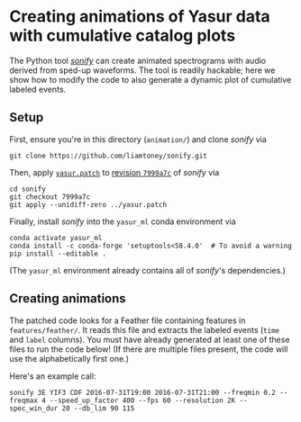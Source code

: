 # Creating animations of Yasur data with cumulative catalog plots

The Python tool [_sonify_](https://github.com/liamtoney/sonify) can create animated
spectrograms with audio derived from sped-up waveforms. The tool is readily hackable;
here we show how to modify the code to also generate a dynamic plot of cumulative
labeled events.

## Setup

First, ensure you're in this directory (`animation/`) and clone _sonify_ via
```text
git clone https://github.com/liamtoney/sonify.git
```

Then, apply [`yasur.patch`](yasur.patch) to
[revision `7999a7c`](https://github.com/liamtoney/sonify/tree/7999a7cf5abaf52e991286d91e869b5c85b55cbe)
of _sonify_ via
```text
cd sonify
git checkout 7999a7c
git apply --unidiff-zero ../yasur.patch
```

Finally, install _sonify_ into the `yasur_ml` conda environment via
```text
conda activate yasur_ml
conda install -c conda-forge 'setuptools<58.4.0'  # To avoid a warning
pip install --editable .
```
(The `yasur_ml` environment already contains all of _sonify_'s dependencies.)

## Creating animations

The patched code looks for a Feather file containing features in `features/feather/`.
It reads this file and extracts the labeled events (`time` and `label` columns). You
must have already generated at least one of these files to run the code below! (If
there are multiple files present, the code will use the alphabetically first one.)

Here's an example call:
```text
sonify 3E YIF3 CDF 2016-07-31T19:00 2016-07-31T21:00 --freqmin 0.2 --freqmax 4 --speed_up_factor 400 --fps 60 --resolution 2K --spec_win_dur 20 --db_lim 90 115
```

